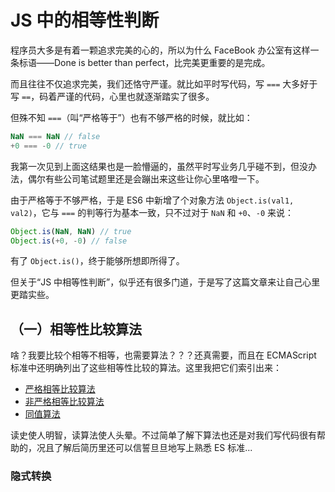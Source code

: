 # JS 中的相等性判断

程序员大多是有着一颗追求完美的心的，所以为什么 FaceBook 办公室有这样一条标语——Done is better than perfect，比完美更重要的是完成。

而且往往不仅追求完美，我们还恪守严谨。就比如平时写代码，写 `===` 大多好于写 `==`，码着严谨的代码，心里也就逐渐踏实了很多。

但殊不知 `===`（叫“严格等于”）也有不够严格的时候，就比如：

``` js
NaN === NaN // false
+0 === -0 // true
```

我第一次见到上面这结果也是一脸懵逼的，虽然平时写业务几乎碰不到，但没办法，偶尔有些公司笔试题里还是会蹦出来这些让你心里咯噔一下。

由于严格等于不够严格，于是 ES6 中新增了个对象方法 `Object.is(val1, val2)`，它与 `===` 的判等行为基本一致，只不过对于 `NaN` 和 `+0`、`-0` 来说：

``` js
Object.is(NaN, NaN) // true
Object.is(+0, -0) // false
```

有了 `Object.is()`，终于能够所想即所得了。

但关于“JS 中相等性判断”，似乎还有很多门道，于是写了这篇文章来让自己心里更踏实些。

## （一）相等性比较算法

啥？我要比较个相等不相等，也需要算法？？？还真需要，而且在 ECMAScript 标准中还明确列出了这些相等性比较的算法。这里我把它们索引出来：

* [严格相等比较算法](https://262.ecma-international.org/5.1/#sec-11.9.6)
* [非严格相等比较算法](https://262.ecma-international.org/5.1/#sec-11.9.3)
* [同值算法](https://262.ecma-international.org/5.1/#sec-9.12)

读史使人明智，读算法使人头晕。不过简单了解下算法也还是对我们写代码很有帮助的，况且了解后简历里还可以信誓旦旦地写上熟悉 ES 标准...

### 隐式转换

